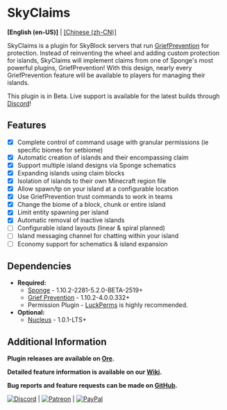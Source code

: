 # SkyClaims

**[English (en-US)]** | [[Chinese (zh-CN)]](https://github.com/DevOnTheRocks/SkyClaims/README.zh-CN.md)

SkyClaims is a plugin for SkyBlock servers that run [GriefPrevention](https://forums.spongepowered.org/t/griefprevention-official-thread/1123) for protection.
Instead of reinventing the wheel and adding custom protection for islands, SkyClaims will implement claims from one of Sponge's most powerful plugins, GriefPrevention!
With this design, nearly every GriefPrevention feature will be available to players for managing their islands.

This plugin is in Beta. Live support is available for the latest builds through [Discord](https://discord.gg/EkVQycV)!

## Features

- [X] Complete control of command usage with granular permissions (ie specific biomes for setbiome)
- [X] Automatic creation of islands and their encompassing claim
- [X] Support multiple island designs via Sponge schematics
- [X] Expanding islands using claim blocks
- [X] Isolation of islands to their own Minecraft region file
- [X] Allow spawn/tp on your island at a configurable location 
- [X] Use GriefPrevention trust commands to work in teams
- [X] Change the biome of a block, chunk or entire island
- [X] Limit entity spawning per island
- [X] Automatic removal of inactive islands 
- [ ] Configurable island layouts (linear & spiral planned)
- [ ] Island messaging channel for chatting within your island
- [ ] Economy support for schematics & island expansion

## Dependencies

- **Required:**
   - [Sponge](https://www.spongepowered.org/downloads) - 1.10.2-2281-5.2.0-BETA-2519+
   - [Grief Prevention](https://forums.spongepowered.org/t/griefprevention-official-thread/1123) - 1.10.2-4.0.0.332+
   - Permission Plugin - [LuckPerms](https://forums.spongepowered.org/t/luckperms-an-advanced-permissions-plugin/14274) is highly recommended.
- **Optional:**
   - [Nucleus](https://nucleuspowered.org) - 1.0.1-LTS+
   <!-- - Economy Plugin - [Economy Lite](), [Total Economy](), or any other Sponge Economy plugin of your choosing. -->

## Additional Information

**Plugin releases are available on [Ore](https://ore.spongepowered.org/Mohron/SkyClaims/).**

**Detailed feature information is available on our [Wiki](https://github.com/DevOnTheRocks/SkyClaims/wiki/).**

**Bug reports and feature requests can be made on [GitHub](https://github.com/DevOnTheRocks/SkyClaims/issues).**

[![Discord](https://github.com/DevOnTheRocks/SkyClaims/wiki/images/Discord.png)](https://discord.gg/EkVQycV)
| [![Patreon](https://github.com/DevOnTheRocks/SkyClaims/wiki/images/Patreon.png)](https://www.patreon.com/mohron)
| [![PayPal](https://github.com/DevOnTheRocks/SkyClaims/wiki/images/Paypal.png)](https://www.paypal.me/mohron)
